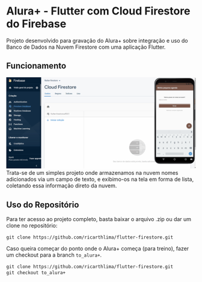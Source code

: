 # Alura+ - Flutter com Cloud Firestore do Firebase

Projeto desenvolvido para gravação do Alura+ sobre integração e uso do Banco de Dados na Nuvem Firestore com uma aplicação Flutter.

## Funcionamento

![gif demonstrando funcionamento](flutter-firestore.gif)
Trata-se de um simples projeto onde armazenamos na nuvem nomes adicionados via um campo de texto, e exibimo-os na tela em forma de lista, coletando essa informação direto da nuvem.

## Uso do Repositório
Para ter acesso ao projeto completo, basta baixar o arquivo .zip ou dar um clone no repositório:

```
git clone https://github.com/ricarthlima/flutter-firestore.git
```

Caso queira começar do ponto onde o Alura+ começa (para treino), fazer um checkout para a branch `to_alura+`.

```
git clone https://github.com/ricarthlima/flutter-firestore.git
git checkout to_alura+
```
